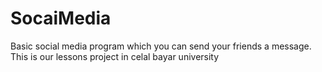 # SocaiMedia
Basic social media program which you can send your friends a message.
This is our lessons project in celal bayar university 
